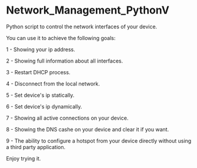 # Network_Management_PythonV


Python script to control the network interfaces of your device.

You can use it to achieve the following goals:

1 - Showing your ip address.

2 - Showing full information about all interfaces.

3 - Restart DHCP process.

4 - Disconnect from the local network.

5 - Set device's ip statically.

6 - Set device's ip dynamically.

7 - Showing all active connections on your device.

8 - Showing the DNS cashe on your device and clear it if you want.

9 - The ability to configure a hotspot from your device directly without using a third party application.

Enjoy trying it.
